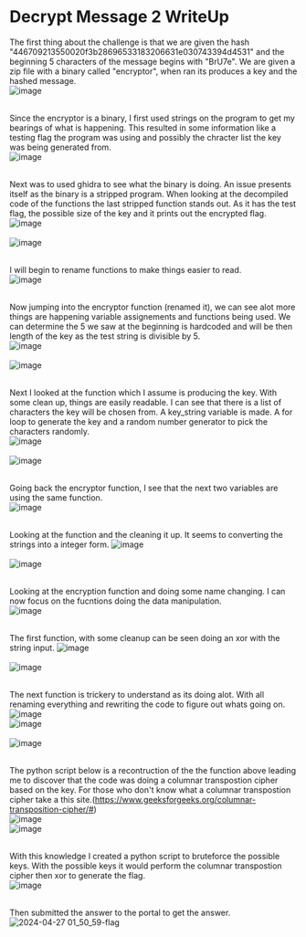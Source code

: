 # Decrypt Message 2 WriteUp

The first thing about the challenge is that we are given the hash "446709213550020f3b28696533183206631e030743394d4531" and the beginning 5 characters of the message begins with "BrU7e". We are given a zip file with a binary called "encryptor", when ran its produces a key and the hashed message.</br>
![image](https://github.com/ShadowBringer007/CTF_Repository/assets/47370367/1600d66f-3544-4b9b-8e84-3234dc1ef667) </br>
</br>

Since the encryptor is a binary, I first used strings on the program to get my bearings of what is happening. This resulted in some information like a testing flag the program was using and possibly the chracter list the key was being generated from. </br>
![image](https://github.com/ShadowBringer007/CTF_Repository/assets/47370367/f23e6e10-1d16-47af-9708-7d27a282e1cd) </br>
</br>

Next was to used ghidra to see what the binary is doing. An issue presents itself as the binary is a stripped program. When looking at the decompiled code of the functions the last stripped function stands out. As it has the test flag, the possible size of the key and it prints out the encrypted flag.</br>
![image](https://github.com/ShadowBringer007/CTF_Repository/assets/47370367/f2dd9774-8242-40bd-bc93-7804d59af836)</br>
</br>
![image](https://github.com/ShadowBringer007/CTF_Repository/assets/47370367/d954f073-1207-4cfe-9b71-3c8cc02088c5)</br>
</br>

I will begin to rename functions to make things easier to read.</br>
![image](https://github.com/ShadowBringer007/CTF_Repository/assets/47370367/af99ac14-8230-484c-be48-d437a04edbeb)</br>
</br>

Now jumping into the encryptor function (renamed it), we can see alot more things are happening variable assignements and functions being used. We can determine the 5 we saw at the beginning is hardcoded and will be then length of the key as the test string is divisible by 5.</br>
![image](https://github.com/ShadowBringer007/CTF_Repository/assets/47370367/8a1f6125-bc0f-4d91-bee1-4d22f4db409d)</br>
</br>
![image](https://github.com/ShadowBringer007/CTF_Repository/assets/47370367/b4af11d2-8329-43ff-990a-05e1d8ca417f)</br>
</br>

Next I looked at the function which I assume is producing the key. With some clean up, things are easily readable. I can see that there is a list of characters the key will be chosen from. A key_string variable is made. A for loop to generate the key and a random number generator to pick the characters randomly.</br> 
![image](https://github.com/ShadowBringer007/CTF_Repository/assets/47370367/3edee005-e675-42dd-8fff-2ead4f8c9a03)</br>
</br>
![image](https://github.com/ShadowBringer007/CTF_Repository/assets/47370367/ba50dbf5-7cb4-4bb4-b9d5-d52e2b42e41d)</br>
</br>

Going back the encryptor function, I see that the next two variables are using the same function. </br>
![image](https://github.com/ShadowBringer007/CTF_Repository/assets/47370367/dbef93b4-067e-46da-9e17-1aec501cecaf)</br>
</br>

Looking at the function and the cleaning it up. It seems to converting the strings into a integer form.
![image](https://github.com/ShadowBringer007/CTF_Repository/assets/47370367/0e3c7763-b875-48bc-9365-f7ce12575b7a)</br>
</br>
![image](https://github.com/ShadowBringer007/CTF_Repository/assets/47370367/862a227f-e00a-42b4-ab6b-4368eb3a80d5)</br>
</br>

Looking at the encryption function and doing some name changing. I can now focus on the fucntions doing the data manipulation.</br>
![image](https://github.com/ShadowBringer007/CTF_Repository/assets/47370367/8493a931-33e5-46cd-9de8-cc3afff0ef0a)</br>
</br>

The first function, with some cleanup can be seen doing an xor with the string input. 
![image](https://github.com/ShadowBringer007/CTF_Repository/assets/47370367/792955bf-ba9c-4a41-a4c0-e597d1c9293f)</br>
</br>
![image](https://github.com/ShadowBringer007/CTF_Repository/assets/47370367/c9033c8d-0eee-4a43-9fae-03791ce9e90c)</br>
</br>

The next function is trickery to understand as its doing alot. With all renaming everything and rewriting the code to figure out whats going on.</br>
![image](https://github.com/ShadowBringer007/CTF_Repository/assets/47370367/bfe26890-a3f5-4442-b12a-7cc42c786591)</br>
![image](https://github.com/ShadowBringer007/CTF_Repository/assets/47370367/8b4b1a57-cce1-4e5c-9c4d-45f122babd57)</br>
</br>
![image](https://github.com/ShadowBringer007/CTF_Repository/assets/47370367/1b4ac524-8928-4667-bd88-a5d1a9def453)</br>
</br>

The python script below is a recontruction of the the function above leading me to discover that the code was doing a columnar transpostion cipher based on the key. For those who don't know what a columnar transpostion cipher take a this site.(https://www.geeksforgeeks.org/columnar-transposition-cipher/#)</br>
![image](https://github.com/ShadowBringer007/CTF_Repository/assets/47370367/081b5899-4c0a-4132-93be-94f1ef169cc7)</br>
![image](https://github.com/ShadowBringer007/CTF_Repository/assets/47370367/88106c42-3b3e-44d1-ad68-a6cdf39e0cf7)</br>
</br>

With this knowledge I created a python script to bruteforce the possible keys. With the possible keys it would perform the columnar transpostion cipher then xor to generate the flag.</br>
![image](https://github.com/ShadowBringer007/CTF_Repository/assets/47370367/0dcbd654-0307-4201-98a5-d553e1c3daf7)</br>
</br>

Then submitted the answer to the portal to get the answer.</br>
![2024-04-27 01_50_59-flag](https://github.com/ShadowBringer007/CTF_Repository/assets/47370367/c5181339-1160-42bf-a4ba-2225be9612e8)</br>
